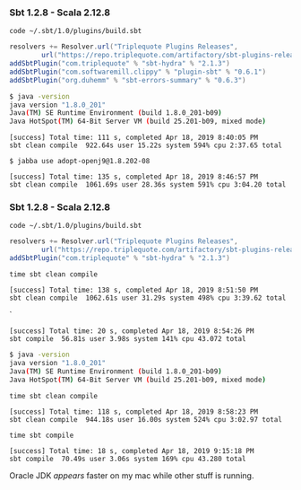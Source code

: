 
### Sbt 1.2.8 - Scala 2.12.8

`code ~/.sbt/1.0/plugins/build.sbt`

```scala
resolvers += Resolver.url("Triplequote Plugins Releases",
        url("https://repo.triplequote.com/artifactory/sbt-plugins-release/"))(Resolver.ivyStylePatterns)
addSbtPlugin("com.triplequote" % "sbt-hydra" % "2.1.3")
addSbtPlugin("com.softwaremill.clippy" % "plugin-sbt" % "0.6.1")
addSbtPlugin("org.duhemm" % "sbt-errors-summary" % "0.6.3")
```

```bash
$ java -version
java version "1.8.0_201"
Java(TM) SE Runtime Environment (build 1.8.0_201-b09)
Java HotSpot(TM) 64-Bit Server VM (build 25.201-b09, mixed mode)
```


```shell
[success] Total time: 111 s, completed Apr 18, 2019 8:40:05 PM
sbt clean compile  922.64s user 15.22s system 594% cpu 2:37.65 total
```

`$ jabba use adopt-openj9@1.8.202-08`

```shell
[success] Total time: 135 s, completed Apr 18, 2019 8:46:57 PM
sbt clean compile  1061.69s user 28.36s system 591% cpu 3:04.20 total
```



### Sbt 1.2.8 - Scala 2.12.8

`code ~/.sbt/1.0/plugins/build.sbt`

```scala
resolvers += Resolver.url("Triplequote Plugins Releases",
        url("https://repo.triplequote.com/artifactory/sbt-plugins-release/"))(Resolver.ivyStylePatterns)
addSbtPlugin("com.triplequote" % "sbt-hydra" % "2.1.3")
```

`time sbt clean compile`

```shell
[success] Total time: 138 s, completed Apr 18, 2019 8:51:50 PM
sbt clean compile  1062.61s user 31.29s system 498% cpu 3:39.62 total
```
`

```
[success] Total time: 20 s, completed Apr 18, 2019 8:54:26 PM
sbt compile  56.81s user 3.98s system 141% cpu 43.072 total
```

```bash
$ java -version
java version "1.8.0_201"
Java(TM) SE Runtime Environment (build 1.8.0_201-b09)
Java HotSpot(TM) 64-Bit Server VM (build 25.201-b09, mixed mode)
```

`time sbt clean compile`

```
[success] Total time: 118 s, completed Apr 18, 2019 8:58:23 PM
sbt clean compile  944.18s user 16.00s system 524% cpu 3:02.97 total
```

`time sbt compile`

```
[success] Total time: 18 s, completed Apr 18, 2019 9:15:18 PM
sbt compile  70.49s user 3.06s system 169% cpu 43.280 total
```


Oracle JDK *appears* faster on my mac while other stuff is running.
